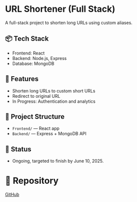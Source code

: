 # URL Shortener (Full Stack)

A full-stack project to shorten long URLs using custom aliases.

## 📦 Tech Stack
- Frontend: React
- Backend: Node.js, Express
- Database: MongoDB

## 🔧 Features
- Shorten long URLs to custom short URLs
- Redirect to original URL
- In Progress: Authentication and analytics

## 📁 Project Structure
- `Frontend/` — React app
- `Backend/` — Express + MongoDB API

## 📌 Status
- Ongoing, targeted to finish by June 10, 2025.

# 🔗 Repository
[GitHub](https://github.com/rajat-mish/URL_SHORTNER)
